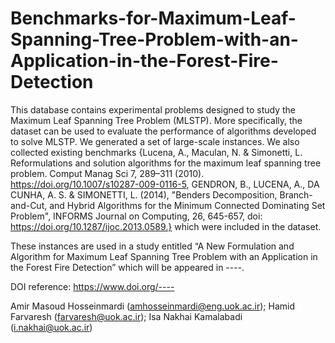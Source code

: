 # Benchmarks-for-Maximum-Leaf-Spanning-Tree-Problem-with-an-Application-in-the-Forest-Fire-Detection
This database contains experimental problems designed to study the Maximum Leaf Spanning Tree Problem (MLSTP). More specifically, the dataset can be used to evaluate the performance of algorithms developed to solve MLSTP. We generated a set of large-scale instances. We also collected existing benchmarks {Lucena, A., Maculan, N. & Simonetti, L. Reformulations and solution algorithms for the maximum leaf spanning tree problem. Comput Manag Sci 7, 289–311 (2010). https://doi.org/10.1007/s10287-009-0116-5, GENDRON, B., LUCENA, A., DA CUNHA, A. S. & SIMONETTI, L. (2014), "Benders Decomposition, Branch-and-Cut, and Hybrid Algorithms for the Minimum Connected Dominating Set Problem", INFORMS Journal on Computing, 26, 645-657, doi: https://doi.org/10.1287/ijoc.2013.0589.} which were included in the dataset.

These instances are used in a study entitled “A New Formulation and Algorithm for Maximum Leaf Spanning Tree Problem with an Application in the Forest Fire Detection” which will be appeared in ----.

DOI reference:  https://www.doi.org/----

Amir Masoud Hosseinmardi (amhosseinmardi@eng.uok.ac.ir); Hamid Farvaresh (farvaresh@uok.ac.ir); Isa Nakhai Kamalabadi (i.nakhai@uok.ac.ir)
